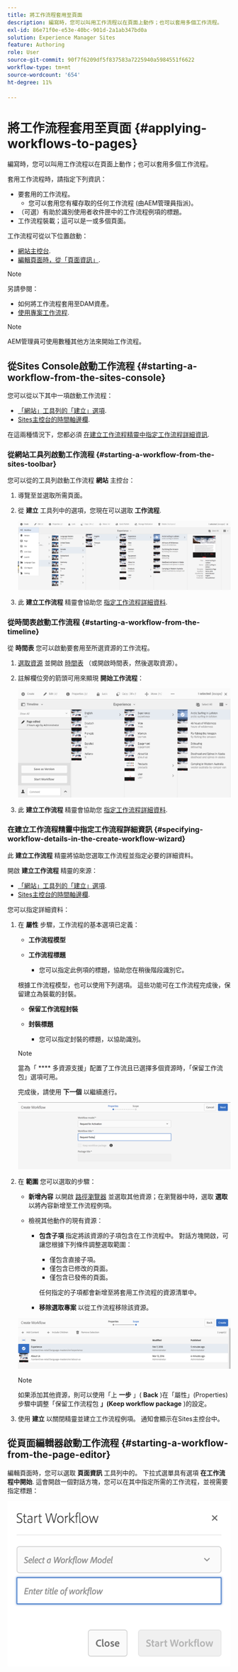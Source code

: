```yaml
---
title: 將工作流程套用至頁面
description: 編寫時，您可以叫用工作流程以在頁面上動作；也可以套用多個工作流程。
exl-id: 86e71f0e-e53e-40bc-901d-2a1ab347bd0a
solution: Experience Manager Sites
feature: Authoring
role: User
source-git-commit: 90f7f6209df5f837583a7225940a5984551f6622
workflow-type: tm+mt
source-wordcount: '654'
ht-degree: 11%

---
```


# 將工作流程套用至頁面 {#applying-workflows-to-pages}

編寫時，您可以叫用工作流程以在頁面上動作；也可以套用多個工作流程。

套用工作流程時，請指定下列資訊：

* 要套用的工作流程。
   * 您可以套用您有權存取的任何工作流程 (由AEM管理員指派)。
* （可選）有助於識別使用者收件匣中的工作流程例項的標題。
* 工作流程裝載；這可以是一或多個頁面。

工作流程可從以下位置啟動：

* [網站主控台](#starting-a-workflow-from-the-sites-console).
* [編輯頁面時，從「頁面資訊」](#starting-a-workflow-from-the-page-editor).

>[!NOTE]
>
>另請參閱：
>
>* 如何將工作流程套用至DAM資產。
>* [使用專案工作流程](/help/sites-cloud/authoring/projects/workflows.md).

<!-- 
>* [How to apply workflows to DAM assets](/help/assets/assets-workflow.md).
>* [Working with Project Workflows](/help/sites-cloud/authoring/projects/workflows.md).
-->

>[!NOTE]
>
>AEM管理員可使用數種其他方法來開始工作流程。

<!-- 
>AEM administrators can [start workflows using several other methods](/help/sites-administering/workflows-starting.md).
-->

## 從Sites Console啟動工作流程 {#starting-a-workflow-from-the-sites-console}

您可以從以下其中一項啟動工作流程：

* [「網站」工具列的「建立」選項](#starting-a-workflow-from-the-sites-toolbar).
* [Sites主控台的時間軸邊欄](#starting-a-workflow-from-the-timeline).

在這兩種情況下，您都必須 [在建立工作流程精靈中指定工作流程詳細資訊](#specifying-workflow-details-in-the-create-workflow-wizard).

### 從網站工具列啟動工作流程 {#starting-a-workflow-from-the-sites-toolbar}

您可以從的工具列啟動工作流程 **網站** 主控台：

1. 導覽至並選取所需頁面。

1. 從 **建立** 工具列中的選項，您現在可以選取 **工作流程**.

   ![從工具列建立工作流程](/help/sites-cloud/authoring/assets/workflows-create-from-toolbar.png)

1. 此 **建立工作流程** 精靈會協助您 [指定工作流程詳細資料](#specifying-workflow-details-in-the-create-workflow-wizard).

### 從時間表啟動工作流程 {#starting-a-workflow-from-the-timeline}

從 **時間表** 您可以啟動要套用至所選資源的工作流程。

1. [選取資源](/help/sites-cloud/authoring/basic-handling.md#viewing-and-selecting-resources) 並開啟 [時間表](/help/sites-cloud/authoring/basic-handling.md#timeline) （或開啟時間表，然後選取資源）。
1. 註解欄位旁的箭頭可用來顯現 **開始工作流程**：

   ![從時間表建立工作流程](/help/sites-cloud/authoring/assets/workflows-create-from-timeline.png)

1. 此 **建立工作流程** 精靈會協助您 [指定工作流程詳細資料](#specifying-workflow-details-in-the-create-workflow-wizard).

### 在建立工作流程精靈中指定工作流程詳細資訊 {#specifying-workflow-details-in-the-create-workflow-wizard}

此 **建立工作流程** 精靈將協助您選取工作流程並指定必要的詳細資料。

開啟 **建立工作流程** 精靈的來源：

* [「網站」工具列的「建立」選項](#starting-a-workflow-from-the-sites-toolbar).
* [Sites主控台的時間軸邊欄](#starting-a-workflow-from-the-timeline).

您可以指定詳細資料：

1. 在 **屬性** 步驟，工作流程的基本選項已定義：

   * **工作流程模型**
   * **工作流程標題**

      * 您可以指定此例項的標題，協助您在稍後階段識別它。

   根據工作流程模型，也可以使用下列選項。 這些功能可在工作流程完成後，保留建立為裝載的封裝。

   * **保留工作流程封裝**
   * **封裝標題**

      * 您可以指定封裝的標題，以協助識別。

   >[!NOTE]
   >
   >當為「 **** 多資源支援」配置了工作流且已選擇多個資源時，「保留工作流包」選項可用。

   <!--
   >The **Keep workflow package** option is available when the workflow has been configured for [Multi Resource Support](/help/sites-developing/workflows-models.md#configuring-a-workflow-for-multi-resource-support) and multiple resources have been selected.
   -->

   完成後，請使用 **下一個** 以繼續進行。

   ![指定工作流程屬性](/help/sites-cloud/authoring/assets/workflows-properties.png)

1. 在 **範圍** 您可以選取的步驟：

   * **新增內容** 以開啟 [路徑瀏覽器](/help/sites-cloud/authoring/path-selection.md) 並選取其他資源；在瀏覽器中時，選取 **選取** 以將內容新增至工作流程例項。

   * 檢視其他動作的現有資源：

      * **包含子項** 指定將該資源的子項包含在工作流程中。
對話方塊開啟，可讓您根據下列條件調整選取範圍：

         * 僅包含直接子項。
         * 僅包含已修改的頁面。
         * 僅包含已發佈的頁面。

        任何指定的子項都會新增至將套用工作流程的資源清單中。

      * **移除選取專案** 以從工作流程移除該資源。

   ![定義工作流程範圍](/help/sites-cloud/authoring/assets/workflows-scope.png)

   >[!NOTE]
   >
   >如果添加其他資源，則可以使用「上 **一步** 」( **Back** )在「屬性」(Properties)步驟中調整「保留工作流程包 **」(Keep workflow package** )的設定。

1. 使用 **建立** 以關閉精靈並建立工作流程例項。 通知會顯示在Sites主控台中。

## 從頁面編輯器啟動工作流程 {#starting-a-workflow-from-the-page-editor}

編輯頁面時，您可以選取 **頁面資訊** 工具列中的。 下拉式選單具有選項 **在工作流程中開始**. 這會開啟一個對話方塊，您可以在其中指定所需的工作流程，並視需要指定標題：

![從頁面編輯器啟動工作流程](/help/sites-cloud/authoring/assets/workflows-create-page-editor.png)
